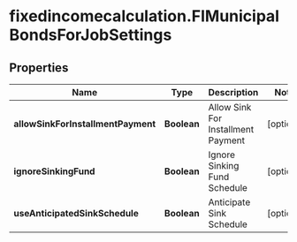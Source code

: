 # fixedincomecalculation.FIMunicipalBondsForJobSettings

## Properties

Name | Type | Description | Notes
------------ | ------------- | ------------- | -------------
**allowSinkForInstallmentPayment** | **Boolean** | Allow Sink For Installment Payment | [optional] 
**ignoreSinkingFund** | **Boolean** | Ignore Sinking Fund Schedule | [optional] 
**useAnticipatedSinkSchedule** | **Boolean** | Anticipate Sink Schedule | [optional] 


